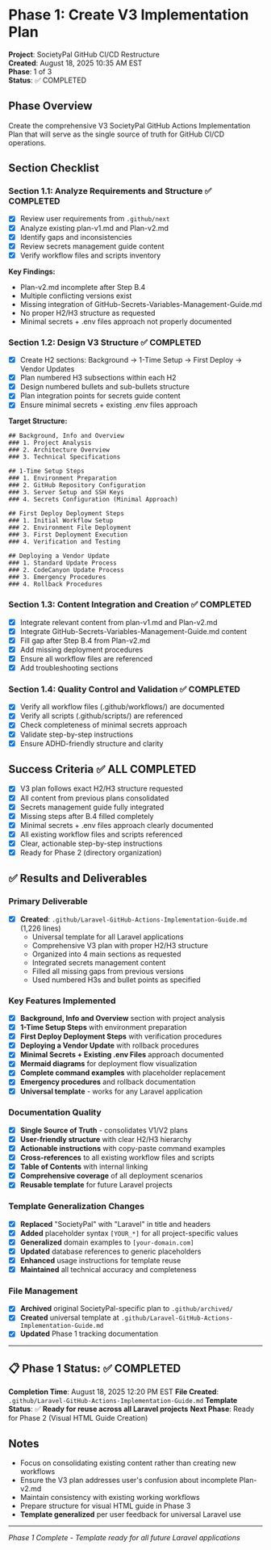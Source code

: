 # Phase 1: Create V3 Implementation Plan

**Project**: SocietyPal GitHub CI/CD Restructure  
**Created**: August 18, 2025 10:35 AM EST  
**Phase**: 1 of 3  
**Status**: ✅ COMPLETED

## Phase Overview

Create the comprehensive V3 SocietyPal GitHub Actions Implementation Plan that will serve as the single source of truth for GitHub CI/CD operations.

## Section Checklist

### Section 1.1: Analyze Requirements and Structure ✅ COMPLETED

-   [x] Review user requirements from `.github/next`
-   [x] Analyze existing plan-v1.md and Plan-v2.md
-   [x] Identify gaps and inconsistencies
-   [x] Review secrets management guide content
-   [x] Verify workflow files and scripts inventory

**Key Findings:**

-   Plan-v2.md incomplete after Step B.4
-   Multiple conflicting versions exist
-   Missing integration of GitHub-Secrets-Variables-Management-Guide.md
-   No proper H2/H3 structure as requested
-   Minimal secrets + .env files approach not properly documented

### Section 1.2: Design V3 Structure ✅ COMPLETED

-   [x] Create H2 sections: Background → 1-Time Setup → First Deploy → Vendor Updates
-   [x] Plan numbered H3 subsections within each H2
-   [x] Design numbered bullets and sub-bullets structure
-   [x] Plan integration points for secrets guide content
-   [x] Ensure minimal secrets + existing .env files approach

**Target Structure:**

```
## Background, Info and Overview
### 1. Project Analysis
### 2. Architecture Overview
### 3. Technical Specifications

## 1-Time Setup Steps
### 1. Environment Preparation
### 2. GitHub Repository Configuration
### 3. Server Setup and SSH Keys
### 4. Secrets Configuration (Minimal Approach)

## First Deploy Deployment Steps
### 1. Initial Workflow Setup
### 2. Environment File Deployment
### 3. First Deployment Execution
### 4. Verification and Testing

## Deploying a Vendor Update
### 1. Standard Update Process
### 2. CodeCanyon Update Process
### 3. Emergency Procedures
### 4. Rollback Procedures
```

### Section 1.3: Content Integration and Creation ✅ COMPLETED

-   [x] Integrate relevant content from plan-v1.md and Plan-v2.md
-   [x] Integrate GitHub-Secrets-Variables-Management-Guide.md content
-   [x] Fill gap after Step B.4 from Plan-v2.md
-   [x] Add missing deployment procedures
-   [x] Ensure all workflow files are referenced
-   [x] Add troubleshooting sections

### Section 1.4: Quality Control and Validation ✅ COMPLETED

-   [x] Verify all workflow files (.github/workflows/) are documented
-   [x] Verify all scripts (.github/scripts/) are referenced
-   [x] Check completeness of minimal secrets approach
-   [x] Validate step-by-step instructions
-   [x] Ensure ADHD-friendly structure and clarity

## Success Criteria ✅ ALL COMPLETED

-   [x] V3 plan follows exact H2/H3 structure requested
-   [x] All content from previous plans consolidated
-   [x] Secrets management guide fully integrated
-   [x] Missing steps after B.4 filled completely
-   [x] Minimal secrets + .env files approach clearly documented
-   [x] All existing workflow files and scripts referenced
-   [x] Clear, actionable step-by-step instructions
-   [x] Ready for Phase 2 (directory organization)

## ✅ Results and Deliverables

### Primary Deliverable
- [x] **Created**: `.github/Laravel-GitHub-Actions-Implementation-Guide.md` (1,226 lines)
  - Universal template for all Laravel applications
  - Comprehensive V3 plan with proper H2/H3 structure
  - Organized into 4 main sections as requested
  - Integrated secrets management content
  - Filled all missing gaps from previous versions
  - Used numbered H3s and bullet points as specified

### Key Features Implemented
- [x] **Background, Info and Overview** section with project analysis
- [x] **1-Time Setup Steps** with environment preparation
- [x] **First Deploy Deployment Steps** with verification procedures
- [x] **Deploying a Vendor Update** with rollback procedures
- [x] **Minimal Secrets + Existing .env Files** approach documented
- [x] **Mermaid diagrams** for deployment flow visualization
- [x] **Complete command examples** with placeholder replacement
- [x] **Emergency procedures** and rollback documentation
- [x] **Universal template** - works for any Laravel application

### Documentation Quality
- [x] **Single Source of Truth** - consolidates V1/V2 plans
- [x] **User-friendly structure** with clear H2/H3 hierarchy
- [x] **Actionable instructions** with copy-paste command examples
- [x] **Cross-references** to all existing workflow files and scripts
- [x] **Table of Contents** with internal linking
- [x] **Comprehensive coverage** of all deployment scenarios
- [x] **Reusable template** for future Laravel projects

### Template Generalization Changes
- [x] **Replaced** "SocietyPal" with "Laravel" in title and headers
- [x] **Added** placeholder syntax `[YOUR_*]` for all project-specific values
- [x] **Generalized** domain examples to `[your-domain.com]`
- [x] **Updated** database references to generic placeholders
- [x] **Enhanced** usage instructions for template reuse
- [x] **Maintained** all technical accuracy and completeness

### File Management
- [x] **Archived** original SocietyPal-specific plan to `.github/archived/`
- [x] **Created** universal template at `.github/Laravel-GitHub-Actions-Implementation-Guide.md`
- [x] **Updated** Phase 1 tracking documentation

---

## 📋 Phase 1 Status: ✅ **COMPLETED**

**Completion Time**: August 18, 2025 12:20 PM EST
**File Created**: `.github/Laravel-GitHub-Actions-Implementation-Guide.md`
**Template Status**: ✅ **Ready for reuse across all Laravel projects**
**Next Phase**: Ready for Phase 2 (Visual HTML Guide Creation)

## Notes

-   Focus on consolidating existing content rather than creating new workflows
-   Ensure the V3 plan addresses user's confusion about incomplete Plan-v2.md
-   Maintain consistency with existing working workflows
-   Prepare structure for visual HTML guide in Phase 3
-   **Template generalized** per user feedback for universal Laravel use

---

_Phase 1 Complete - Template ready for all future Laravel applications_
